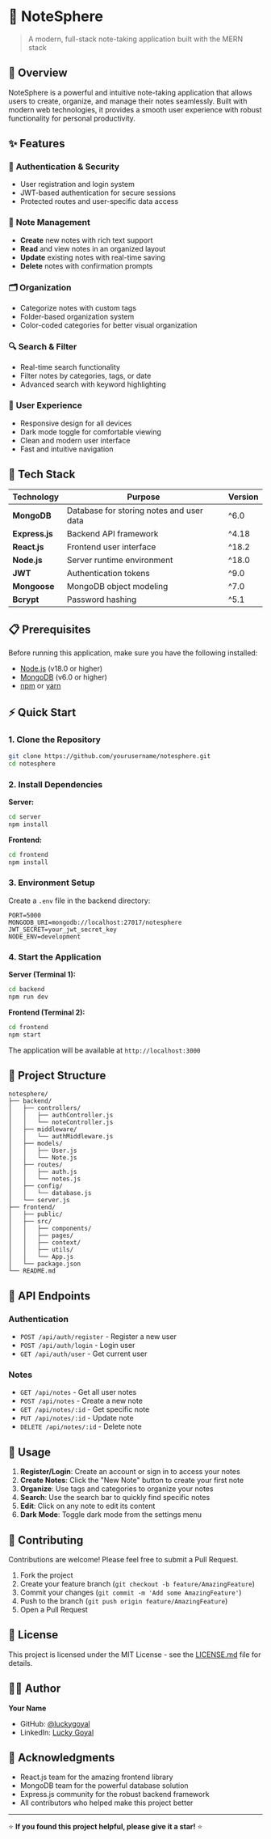 # 📝 NoteSphere

> A modern, full-stack note-taking application built with the MERN stack

## 🌟 Overview

NoteSphere is a powerful and intuitive note-taking application that allows users to create, organize, and manage their notes seamlessly. Built with modern web technologies, it provides a smooth user experience with robust functionality for personal productivity.

## ✨ Features

### 🔐 **Authentication & Security**
- User registration and login system
- JWT-based authentication for secure sessions
- Protected routes and user-specific data access

### 📝 **Note Management**
- **Create** new notes with rich text support
- **Read** and view notes in an organized layout
- **Update** existing notes with real-time saving
- **Delete** notes with confirmation prompts

### 🗂️ **Organization**
- Categorize notes with custom tags
- Folder-based organization system
- Color-coded categories for better visual organization

### 🔍 **Search & Filter**
- Real-time search functionality
- Filter notes by categories, tags, or date
- Advanced search with keyword highlighting

### 🎨 **User Experience**
- Responsive design for all devices
- Dark mode toggle for comfortable viewing
- Clean and modern user interface
- Fast and intuitive navigation

## 🚀 Tech Stack

| Technology | Purpose | Version |
|------------|---------|---------|
| **MongoDB** | Database for storing notes and user data | ^6.0 |
| **Express.js** | Backend API framework | ^4.18 |
| **React.js** | Frontend user interface | ^18.2 |
| **Node.js** | Server runtime environment | ^18.0 |
| **JWT** | Authentication tokens | ^9.0 |
| **Mongoose** | MongoDB object modeling | ^7.0 |
| **Bcrypt** | Password hashing | ^5.1 |

## 📋 Prerequisites

Before running this application, make sure you have the following installed:

- [Node.js](https://nodejs.org/) (v18.0 or higher)
- [MongoDB](https://www.mongodb.com/) (v6.0 or higher)
- [npm](https://www.npmjs.com/) or [yarn](https://yarnpkg.com/)

## ⚡ Quick Start

### 1. Clone the Repository
```bash
git clone https://github.com/yourusername/notesphere.git
cd notesphere
```

### 2. Install Dependencies

**Server:**
```bash
cd server
npm install
```

**Frontend:**
```bash
cd frontend
npm install
```

### 3. Environment Setup

Create a `.env` file in the backend directory:
```env
PORT=5000
MONGODB_URI=mongodb://localhost:27017/notesphere
JWT_SECRET=your_jwt_secret_key
NODE_ENV=development
```

### 4. Start the Application

**Server (Terminal 1):**
```bash
cd backend
npm run dev
```

**Frontend (Terminal 2):**
```bash
cd frontend
npm start
```

The application will be available at `http://localhost:3000`

## 📁 Project Structure

```
notesphere/
├── backend/
│   ├── controllers/
│   │   ├── authController.js
│   │   └── noteController.js
│   ├── middleware/
│   │   └── authMiddleware.js
│   ├── models/
│   │   ├── User.js
│   │   └── Note.js
│   ├── routes/
│   │   ├── auth.js
│   │   └── notes.js
│   ├── config/
│   │   └── database.js
│   └── server.js
├── frontend/
│   ├── public/
│   ├── src/
│   │   ├── components/
│   │   ├── pages/
│   │   ├── context/
│   │   ├── utils/
│   │   └── App.js
│   └── package.json
└── README.md
```

## 🔧 API Endpoints

### Authentication
- `POST /api/auth/register` - Register a new user
- `POST /api/auth/login` - Login user
- `GET /api/auth/user` - Get current user

### Notes
- `GET /api/notes` - Get all user notes
- `POST /api/notes` - Create a new note
- `GET /api/notes/:id` - Get specific note
- `PUT /api/notes/:id` - Update note
- `DELETE /api/notes/:id` - Delete note

## 🎯 Usage

1. **Register/Login**: Create an account or sign in to access your notes
2. **Create Notes**: Click the "New Note" button to create your first note
3. **Organize**: Use tags and categories to organize your notes
4. **Search**: Use the search bar to quickly find specific notes
5. **Edit**: Click on any note to edit its content
6. **Dark Mode**: Toggle dark mode from the settings menu

## 🤝 Contributing

Contributions are welcome! Please feel free to submit a Pull Request.

1. Fork the project
2. Create your feature branch (`git checkout -b feature/AmazingFeature`)
3. Commit your changes (`git commit -m 'Add some AmazingFeature'`)
4. Push to the branch (`git push origin feature/AmazingFeature`)
5. Open a Pull Request

## 📄 License

This project is licensed under the MIT License - see the [LICENSE.md](LICENSE.md) file for details.

## 👨‍💻 Author

**Your Name**
- GitHub: [@luckygoyal](https://github.com/goyalucky)
- LinkedIn: [Lucky Goyal](https://www.linkedin.com/in/lucky-goyal-111766260/)

## 🙏 Acknowledgments

- React.js team for the amazing frontend library
- MongoDB team for the powerful database solution
- Express.js community for the robust backend framework
- All contributors who helped make this project better

---

⭐ **If you found this project helpful, please give it a star!** ⭐
